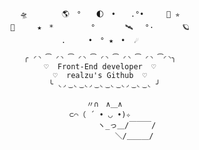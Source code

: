 <div align="center">

```
🛸　　　 　🌎　°　　🌓　•　　.°•　　　🚀 ✯
💫　　　★　*　　　　　°　　　　🛰 　°·　　   🪐
.　　　•　° ★　•  ☄

╭ ◜◝ ͡ ◜◝ ͡ ◜◝ ͡ ◜◝ ͡ ◜◝ ͡ ◜◝ ͡◜◝╮
♡  Front-End developer  ♡
♡  realzu's Github  ♡
  ╰ ◟◞ ͜ ◟ ͜ ◟◞ ͜ ◟ ͜ ◟ ͜ ◟◞ ͜ ◟ ͜ ◟ ╯
                  
  〃∩　∧＿∧
⊂⌒（ ´ • ◡ •)✧
            ヽ_っ＿/￣￣￣/
          　 　 ＼/＿＿＿/

```
</div>

<!--
<p>
  <a href="https://github.com/realzu">
    <img align="center" src="https://github-readme-stats.vercel.app/api/top-langs/?username=realzu&layout=compact&show_icons=true&show_owner=true&hide_title=true&theme=nord&hide=JAVA" />
  </a>
</p>
-->
